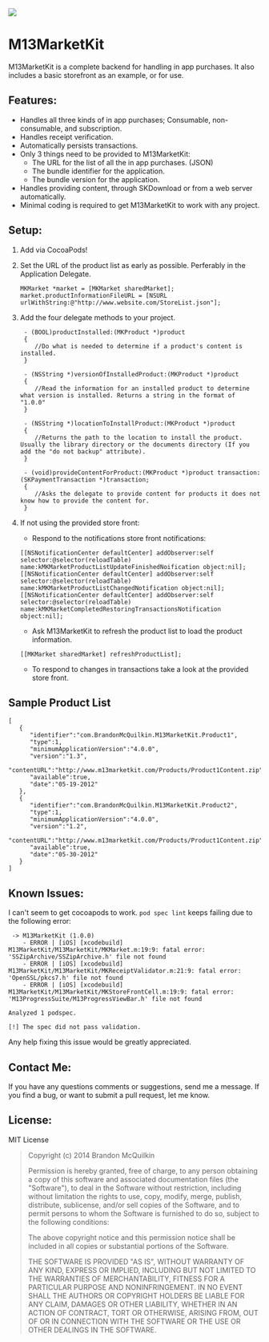 <img src="https://raw.github.com/Marxon13/M13MarketKit/master/ReadmeResources/M13MarketKitBanner.png">

M13MarketKit
=============
M13MarketKit is a complete backend for handling in app purchases. It also includes a basic storefront as an example, or for use. 

Features:
-------------

* Handles all three kinds of in app purchases; Consumable, non-consumable, and subscription.
* Handles receipt verification.
* Automatically persists transactions.
* Only 3 things need to be provided to M13MarketKit:
	* The URL for the list of all the in app purchases. (JSON)
	* The bundle identifier for the application.
	* The bundle version for the application.
* Handles providing content, through SKDownload or from a web server automatically.
* Minimal coding is required to get M13MarketKit to work with any project.

Setup:
-------------
1. Add via CocoaPods!
2. Set the URL of the product list as early as possible. Perferably in the Application Delegate.
    
    ```
    MKMarket *market = [MKMarket sharedMarket];
    market.productInformationFileURL = [NSURL urlWithString:@"http://www.website.com/StoreList.json"];
    ```
    
3. Add the four delegate methods to your project. 
	
	```
	 - (BOOL)productInstalled:(MKProduct *)product
	 {
	 	//Do what is needed to determine if a product's content is installed.
	 }
	 
	 - (NSString *)versionOfInstalledProduct:(MKProduct *)product
	 {
	 	//Read the information for an installed product to determine what version is installed. Returns a string in the format of "1.0.0"
	 }
	 
	 - (NSString *)locationToInstallProduct:(MKProduct *)product
	 {
	 	//Returns the path to the location to install the product. Usually the library directory or the documents directory (If you add the "do not backup" attribute).
	 }
	 
	 - (void)provideContentForProduct:(MKProduct *)product transaction:(SKPaymentTransaction *)transaction; 
	 {
	    //Asks the delegate to provide content for products it does not know how to provide the content for.
	 }
	``` 
	
4. If not using the provided store front:
	* Respond to the notifications store front notifications:
	
	```
	[[NSNotificationCenter defaultCenter] addObserver:self selector:@selector(reloadTable) name:kMKMarketProductListUpdateFinishedNoification object:nil];
    [[NSNotificationCenter defaultCenter] addObserver:self selector:@selector(reloadTable) name:kMKMarketProductListChangedNotification object:nil];
    [[NSNotificationCenter defaultCenter] addObserver:self selector:@selector(reloadTable) name:kMKMarketCompletedRestoringTransactionsNotification object:nil];
   	```
	* Ask M13MarketKit to refresh the product list to load the product information.
	
	```
	[[MKMarket sharedMarket] refreshProductList];
	```
	
	*  To respond to changes in transactions take a look at the provided store front.
	
Sample Product List
-------------------

```
[  
   {  
      "identifier":"com.BrandonMcQuilkin.M13MarketKit.Product1",
      "type":1,
      "minimumApplicationVersion":"4.0.0",
      "version":"1.3",
      "contentURL":"http://www.m13marketkit.com/Products/Product1Content.zip",
      "available":true,
      "date":"05-19-2012"
   },
   {  
      "identifier":"com.BrandonMcQuilkin.M13MarketKit.Product2",
      "type":1,
      "minimumApplicationVersion":"4.0.0",
      "version":"1.2",
      "contentURL":"http://www.m13marketkit.com/Products/Product1Content.zip",
      "available":true,
      "date":"05-30-2012"
   }
]
```

Known Issues:
--------------

I can't seem to get cocoapods to work. ```pod spec lint``` keeps failing due to the following error:

```
 -> M13MarketKit (1.0.0)
    - ERROR | [iOS] [xcodebuild]  M13MarketKit/M13MarketKit/MKMarket.m:19:9: fatal error: 'SSZipArchive/SSZipArchive.h' file not found
    - ERROR | [iOS] [xcodebuild]  M13MarketKit/M13MarketKit/MKReceiptValidator.m:21:9: fatal error: 'OpenSSL/pkcs7.h' file not found
    - ERROR | [iOS] [xcodebuild]  M13MarketKit/M13MarketKit/MKStoreFrontCell.m:19:9: fatal error: 'M13ProgressSuite/M13ProgressViewBar.h' file not found

Analyzed 1 podspec.

[!] The spec did not pass validation.
```

Any help fixing this issue would be greatly appreciated.

Contact Me:
-------------
If you have any questions comments or suggestions, send me a message. If you find a bug, or want to submit a pull request, let me know.

License:
--------
MIT License

> Copyright (c) 2014 Brandon McQuilkin
> 
> Permission is hereby granted, free of charge, to any person obtaining 
>a copy of this software and associated documentation files (the  
>"Software"), to deal in the Software without restriction, including 
>without limitation the rights to use, copy, modify, merge, publish, 
>distribute, sublicense, and/or sell copies of the Software, and to 
>permit persons to whom the Software is furnished to do so, subject to  
>the following conditions:
> 
> The above copyright notice and this permission notice shall be 
>included in all copies or substantial portions of the Software.
> 
> THE SOFTWARE IS PROVIDED "AS IS", WITHOUT WARRANTY OF ANY KIND, 
>EXPRESS OR IMPLIED, INCLUDING BUT NOT LIMITED TO THE WARRANTIES OF 
>MERCHANTABILITY, FITNESS FOR A PARTICULAR PURPOSE AND NONINFRINGEMENT. 
>IN NO EVENT SHALL THE AUTHORS OR COPYRIGHT HOLDERS BE LIABLE FOR ANY 
>CLAIM, DAMAGES OR OTHER LIABILITY, WHETHER IN AN ACTION OF CONTRACT, 
>TORT OR OTHERWISE, ARISING FROM, OUT OF OR IN CONNECTION WITH THE 
>SOFTWARE OR THE USE OR OTHER DEALINGS IN THE SOFTWARE.
